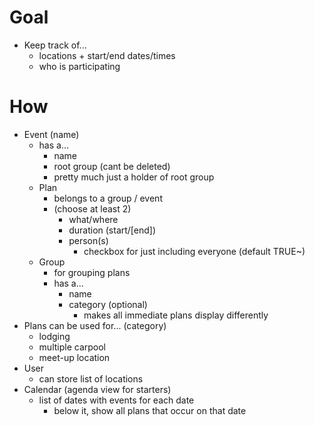 # Goal

- Keep track of...
  - locations + start/end dates/times
  - who is participating

# How

- Event (name)
  - has a...
    - name
    - root group (cant be deleted)
    - pretty much just a holder of root group
  - Plan
    - belongs to a group / event
    - (choose at least 2)
      - what/where
      - duration (start/[end])
      - person(s)
        - checkbox for just including everyone (default TRUE~)
  - Group
    - for grouping plans
    - has a...
      - name
      - category (optional)
        - makes all immediate plans display differently
- Plans can be used for... (category)
  - lodging
  - multiple carpool
  - meet-up location
- User
  - can store list of locations
- Calendar (agenda view for starters)
  - list of dates with events for each date
    - below it, show all plans that occur on that date
